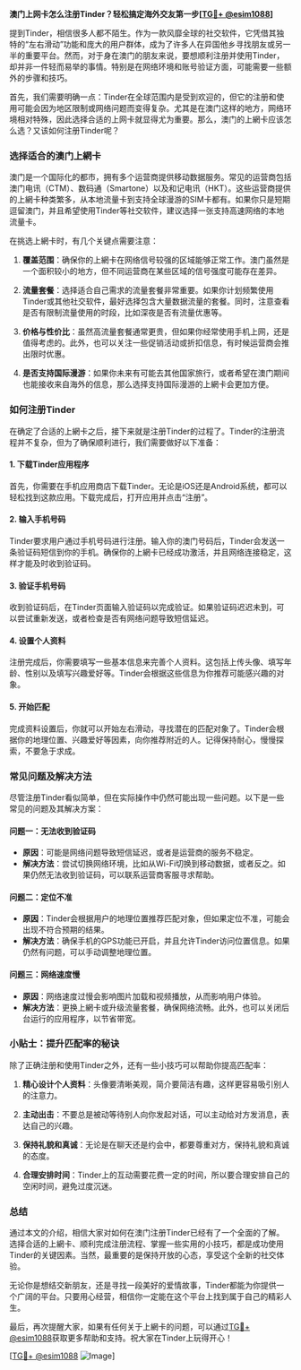 **澳门上网卡怎么注册Tinder？轻松搞定海外交友第一步[[TG💪+ @esim1088](https://t.me/s/esim1088)]**

提到Tinder，相信很多人都不陌生。作为一款风靡全球的社交软件，它凭借其独特的“左右滑动”功能和庞大的用户群体，成为了许多人在异国他乡寻找朋友或另一半的重要平台。然而，对于身在澳门的朋友来说，要想顺利注册并使用Tinder，却并非一件轻而易举的事情。特别是在网络环境和账号验证方面，可能需要一些额外的步骤和技巧。

首先，我们需要明确一点：Tinder在全球范围内是受到欢迎的，但它的注册和使用可能会因为地区限制或网络问题而变得复杂。尤其是在澳门这样的地方，网络环境相对特殊，因此选择合适的上网卡就显得尤为重要。那么，澳门的上網卡应该怎么选？又该如何注册Tinder呢？

### **选择适合的澳门上網卡**

澳门是一个国际化的都市，拥有多个运营商提供移动数据服务。常见的运营商包括澳门电讯（CTM）、数码通（Smartone）以及和记电讯（HKT）。这些运营商提供的上網卡种类繁多，从本地流量卡到支持全球漫游的SIM卡都有。如果你只是短期逗留澳门，并且希望使用Tinder等社交软件，建议选择一张支持高速网络的本地流量卡。

在挑选上網卡时，有几个关键点需要注意：

1. **覆盖范围**：确保你的上網卡在网络信号较强的区域能够正常工作。澳门虽然是一个面积较小的地方，但不同运营商在某些区域的信号强度可能存在差异。
   
2. **流量套餐**：选择适合自己需求的流量套餐非常重要。如果你计划频繁使用Tinder或其他社交软件，最好选择包含大量数据流量的套餐。同时，注意查看是否有限制流量使用的时段，比如深夜是否有流量优惠等。

3. **价格与性价比**：虽然高流量套餐通常更贵，但如果你经常使用手机上网，还是值得考虑的。此外，也可以关注一些促销活动或折扣信息，有时候运营商会推出限时优惠。

4. **是否支持国际漫游**：如果你未来有可能去其他国家旅行，或者希望在澳门期间也能接收来自海外的信息，那么选择支持国际漫游的上網卡会更加方便。

### **如何注册Tinder**

在确定了合适的上網卡之后，接下来就是注册Tinder的过程了。Tinder的注册流程并不复杂，但为了确保顺利进行，我们需要做好以下准备：

#### **1. 下载Tinder应用程序**
首先，你需要在手机应用商店下载Tinder。无论是iOS还是Android系统，都可以轻松找到这款应用。下载完成后，打开应用并点击“注册”。

#### **2. 输入手机号码**
Tinder要求用户通过手机号码进行注册。输入你的澳门号码后，Tinder会发送一条验证码短信到你的手机。确保你的上網卡已经成功激活，并且网络连接稳定，这样才能及时收到验证码。

#### **3. 验证手机号码**
收到验证码后，在Tinder页面输入验证码以完成验证。如果验证码迟迟未到，可以尝试重新发送，或者检查是否有网络问题导致短信延迟。

#### **4. 设置个人资料**
注册完成后，你需要填写一些基本信息来完善个人资料。这包括上传头像、填写年龄、性别以及填写兴趣爱好等。Tinder会根据这些信息为你推荐可能感兴趣的对象。

#### **5. 开始匹配**
完成资料设置后，你就可以开始左右滑动，寻找潜在的匹配对象了。Tinder会根据你的地理位置、兴趣爱好等因素，向你推荐附近的人。记得保持耐心，慢慢探索，不要急于求成。

### **常见问题及解决方法**

尽管注册Tinder看似简单，但在实际操作中仍然可能出现一些问题。以下是一些常见的问题及其解决方案：

#### **问题一：无法收到验证码**
- **原因**：可能是网络问题导致短信延迟，或者是运营商的服务不稳定。
- **解决方法**：尝试切换网络环境，比如从Wi-Fi切换到移动数据，或者反之。如果仍然无法收到验证码，可以联系运营商客服寻求帮助。

#### **问题二：定位不准**
- **原因**：Tinder会根据用户的地理位置推荐匹配对象，但如果定位不准，可能会出现不符合预期的结果。
- **解决方法**：确保手机的GPS功能已开启，并且允许Tinder访问位置信息。如果仍然有问题，可以手动调整地理位置。

#### **问题三：网络速度慢**
- **原因**：网络速度过慢会影响图片加载和视频播放，从而影响用户体验。
- **解决方法**：更换上網卡或升级流量套餐，确保网络流畅。此外，也可以关闭后台运行的应用程序，以节省带宽。

### **小贴士：提升匹配率的秘诀**

除了正确注册和使用Tinder之外，还有一些小技巧可以帮助你提高匹配率：

1. **精心设计个人资料**：头像要清晰美观，简介要简洁有趣，这样更容易吸引别人的注意力。
   
2. **主动出击**：不要总是被动等待别人向你发起对话，可以主动给对方发消息，表达自己的兴趣。

3. **保持礼貌和真诚**：无论是在聊天还是约会中，都要尊重对方，保持礼貌和真诚的态度。

4. **合理安排时间**：Tinder上的互动需要花费一定的时间，所以要合理安排自己的空闲时间，避免过度沉迷。

### **总结**

通过本文的介绍，相信大家对如何在澳门注册Tinder已经有了一个全面的了解。选择合适的上網卡、顺利完成注册流程、掌握一些实用的小技巧，都是成功使用Tinder的关键因素。当然，最重要的是保持开放的心态，享受这个全新的社交体验。

无论你是想结交新朋友，还是寻找一段美好的爱情故事，Tinder都能为你提供一个广阔的平台。只要用心经营，相信你一定能在这个平台上找到属于自己的精彩人生。

最后，再次提醒大家，如果有任何关于上網卡的问题，可以通过[TG💪+ @esim1088](https://t.me/s/esim1088)获取更多帮助和支持。祝大家在Tinder上玩得开心！

[[TG💪+ @esim1088](https://t.me/s/esim1088) ![Image](https://i.postimg.cc/4NQfJmqS/Snipaste-2025-05-13-00-14-12.png)]